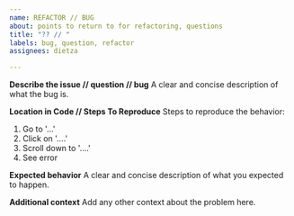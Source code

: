 ```yaml
---
name: REFACTOR // BUG
about: points to return to for refactoring, questions
title: "?? // "
labels: bug, question, refactor
assignees: dietza

---
```


**Describe the issue // question // bug**
A clear and concise description of what the bug is.

**Location in Code // Steps To Reproduce**
Steps to reproduce the behavior:
1. Go to '...'
2. Click on '....'
3. Scroll down to '....'
4. See error

**Expected behavior**
A clear and concise description of what you expected to happen.

**Additional context**
Add any other context about the problem here.
